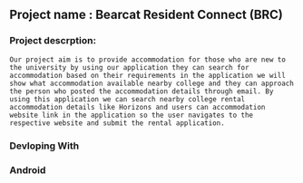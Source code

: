 ## Project name : Bearcat Resident Connect (BRC)

### Project descrption:

`Our project aim is to provide accommodation for those who are new to the university by using our application they can search for accommodation based on their requirements in the application we will show what accommodation available nearby college and they can approach the person who posted the accommodation details through email. By using this application we can search nearby college rental accommodation details like Horizons and users can accommodation website link in the application so the user navigates to the respective website and submit the rental application.`

### Devloping With

### Android
